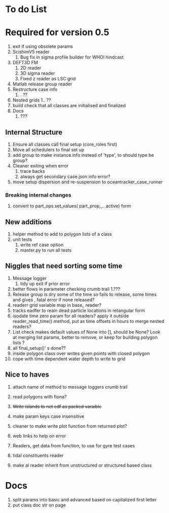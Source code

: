 # To do List

# Required for version 0.5

1. exit if using obsolete  params
1. ScishimV5 reader
    1. Bug fix in sigma profile builder for WHOI hindcast
1. DEFT3D FM
   1. 2D reader
   1. 3D sigma reader
   1. Fixed z reader as LSC grid
1. Matlab release group reader
1. Restructure case info 
    1. . ??
1. Nested grids
    1.. ??
1. build check that all classes are initialised and finalized
1. Docs
    1. ???
    
    
    

##  Internal Structure

1. Ensure all classes call final setup (core_roles first) 
2. Move all schedulers to final set up
2. add group to make instance.info instead of 'type', to should type be group?
1. Cleaner exiting when error
    1. trace backs
    1. always get secondary case.json info error?
 1. move setup dispersion and re-suspension to oceantracker_case_runner


### Breaking internal changes
1. convert to part_ops.set_values( part_prop,,.. active) form



## New additions

1. helper method to add to  polygon lists of a class
2. unit tests
    1. write ref case option
    1. master.py to run all tests 
    

## Niggles that need sorting some time

1. Message logger
    1. tidy up exit if prior error
1. better flows in parameter checking crumb trail
    1.??? 
1. Release group is dry some of the time so fails to release, some times and gives , fatal error if none released?
2. readerr grid variable map in base_ reader?
3. tracks eadfer to reain dead particle locations in retangular form
1. isodate time zero param for all readers? apply it outside reader_read_time() method, put as time offsets in hours to merge nested readers?
1. List check makes default values of None into [], should be None? Look at merging list params, better to remove, or keep for building polygon lists ?
1. all final_setup()' s done??
1. inside polygon class over writes given points with closed polygon 
1. cope with time dependent water depth to write to grid
    
## Nice to haves
1. attach name of method to message loggers crumb trail
1.  read polygons with fiona?
1. ~~Write islands to net cdf as packed varaible~~
1. make param keys case insensitive

1. cleaner to make write plot function from returned plot?
2. web links to help on error
1. Readers,  get data from function,  to use for gyre test cases
1. tidal constituents reader
1. make al reader inherit from unstructured or structured based class

# Docs

1. split params into basic and advanced based on capitalized first letter
1. put  class doc str on page



